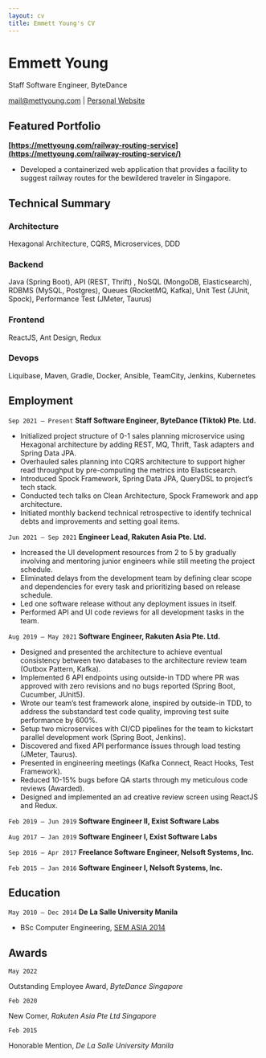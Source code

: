 ```yaml
---
layout: cv
title: Emmett Young's CV
---
```

# Emmett Young
Staff Software Engineer, ByteDance

<div id="webaddress">
<a href="mailto:mail@mettyoung.com">mail@mettyoung.com</a>
| <a href="https://mettyoung.com">Personal Website</a>
</div>

## Featured Portfolio

__[https://mettyoung.com/railway-routing-service](https://mettyoung.com/railway-routing-service/)__
- Developed a containerized web application that provides a facility to suggest railway routes for the bewildered traveler in Singapore. 

## Technical Summary
### Architecture
Hexagonal Architecture, CQRS, Microservices, DDD

### Backend
Java (Spring Boot), API (REST, Thrift) , NoSQL (MongoDB, Elasticsearch), RDBMS (MySQL, Postgres), Queues (RocketMQ, Kafka), Unit Test (JUnit, Spock), Performance Test (JMeter, Taurus)

### Frontend
ReactJS, Ant Design, Redux

### Devops
Liquibase, Maven, Gradle, Docker, Ansible, TeamCity, Jenkins, Kubernetes

## Employment
`Sep 2021 – Present`
__Staff Software Engineer, ByteDance (Tiktok) Pte. Ltd.__
- Initialized project structure of 0-1 sales planning microservice using Hexagonal
  architecture by adding REST, MQ, Thrift, Task adapters and Spring Data JPA.
- Overhauled sales planning into CQRS architecture to support higher read throughput
  by pre-computing the metrics into Elasticsearch.
- Introduced Spock Framework, Spring Data JPA, QueryDSL to project’s tech stack.
- Conducted tech talks on Clean Architecture, Spock Framework and app architecture.
- Initiated monthly backend technical retrospective to identify technical debts and
  improvements and setting goal items.


`Jun 2021 – Sep 2021`
__Engineer Lead, Rakuten Asia Pte. Ltd.__
- Increased the UI development resources from 2 to 5 by gradually involving and
  mentoring junior engineers while still meeting the project schedule.
- Eliminated delays from the development team by defining clear scope and
  dependencies for every task and prioritizing based on release schedule.
- Led one software release without any deployment issues in itself.
- Performed API and UI code reviews for all development tasks in the team.

`Aug 2019 – May 2021`
__Software Engineer, Rakuten Asia Pte. Ltd.__
- Designed and presented the architecture to achieve eventual consistency between
  two databases to the architecture review team (Outbox Pattern, Kafka).
- Implemented 6 API endpoints using outside-in TDD where PR was approved with zero
  revisions and no bugs reported (Spring Boot, Cucumber, JUnit5).
- Wrote our team’s test framework alone, inspired by outside-in TDD, to address the
  substandard test code quality, improving test suite performance by 600%.
- Setup two microservices with CI/CD pipelines for the team to kickstart parallel
  development work (Spring Boot, Jenkins).
- Discovered and fixed API performance issues through load testing (JMeter, Taurus).
- Presented in engineering meetings (Kafka Connect, React Hooks, Test Framework).
- Reduced 10-15% bugs before QA starts through my meticulous code reviews (Awarded).
- Designed and implemented an ad creative review screen using ReactJS and Redux.

`Feb 2019 – Jun 2019`
__Software Engineer II, Exist Software Labs__

`Aug 2017 – Jan 2019`
__Software Engineer I, Exist Software Labs__

`Sep 2016 – Apr 2017`
__Freelance Software Engineer, Nelsoft Systems, Inc.__

`Feb 2015 – Jan 2016`
__Software Engineer I, Nelsoft Systems, Inc.__

## Education

`May 2010 – Dec 2014`
__De La Salle University Manila__
- BSc Computer Engineering, [SEM ASIA 2014](https://alrasub.com/ph-teams-make-history-at-shell-eco-marathon-asia/)

## Awards

`May 2022`

Outstanding Employee Award, *ByteDance Singapore*

`Feb 2020`

New Comer, *Rakuten Asia Pte Ltd Singapore*

`Feb 2015`

Honorable Mention, *De La Salle University Manila*

[//]: # (## Currently)

[//]: # ()
[//]: # (Staff Software Engineer, ByteDance Pte Ltd)

[//]: # ()
[//]: # (### Specialized in)

[//]: # ()
[//]: # (Cloud native applications, enterprise systems, distributed systems)

[//]: # ()
[//]: # (### Research interests)

[//]: # ()
[//]: # (DDD, CQRS, Event-based architecture)

